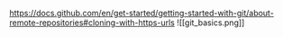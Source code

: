 https://docs.github.com/en/get-started/getting-started-with-git/about-remote-repositories#cloning-with-https-urls
![[git_basics.png]]
